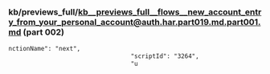 ### kb/previews_full/kb__previews_full__flows__new_account_entry_from_your_personal_account@auth.har.part019.md.part001.md (part 002)

```md
nctionName": "next",
                                  "scriptId": "3264",
                                  "u
```

```
